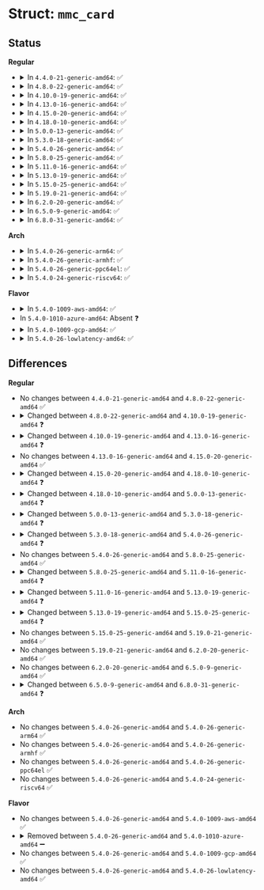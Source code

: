 # Struct: <code>mmc_card</code>

## Status
<b>Regular</b>
<ul>
<li>
<details>
<summary>In <code>4.4.0-21-generic-amd64</code>: ✅</summary>

```c
struct mmc_card {
    struct mmc_host * host;
    struct device dev;
    u32 ocr;
    unsigned int rca;
    unsigned int type;
    unsigned int state;
    unsigned int quirks;
    unsigned int erase_size;
    unsigned int erase_shift;
    unsigned int pref_erase;
    unsigned int eg_boundary;
    u8 erased_byte;
    u32[4] raw_cid;
    u32[4] raw_csd;
    u32[2] raw_scr;
    struct mmc_cid cid;
    struct mmc_csd csd;
    struct mmc_ext_csd ext_csd;
    struct sd_scr scr;
    struct sd_ssr ssr;
    struct sd_switch_caps sw_caps;
    unsigned int sdio_funcs;
    struct sdio_cccr cccr;
    struct sdio_cis cis;
    struct sdio_func *[7] sdio_func;
    struct sdio_func * sdio_single_irq;
    unsigned int num_info;
    const char * * info;
    struct sdio_func_tuple * tuples;
    unsigned int sd_bus_speed;
    unsigned int mmc_avail_type;
    unsigned int drive_strength;
    struct dentry * debugfs_root;
    struct mmc_part[7] part;
    unsigned int nr_parts;
}
```
</details>
</li>
<li>
<details>
<summary>In <code>4.8.0-22-generic-amd64</code>: ✅</summary>

```c
struct mmc_card {
    struct mmc_host * host;
    struct device dev;
    u32 ocr;
    unsigned int rca;
    unsigned int type;
    unsigned int state;
    unsigned int quirks;
    unsigned int erase_size;
    unsigned int erase_shift;
    unsigned int pref_erase;
    unsigned int eg_boundary;
    u8 erased_byte;
    u32[4] raw_cid;
    u32[4] raw_csd;
    u32[2] raw_scr;
    struct mmc_cid cid;
    struct mmc_csd csd;
    struct mmc_ext_csd ext_csd;
    struct sd_scr scr;
    struct sd_ssr ssr;
    struct sd_switch_caps sw_caps;
    unsigned int sdio_funcs;
    struct sdio_cccr cccr;
    struct sdio_cis cis;
    struct sdio_func *[7] sdio_func;
    struct sdio_func * sdio_single_irq;
    unsigned int num_info;
    const char * * info;
    struct sdio_func_tuple * tuples;
    unsigned int sd_bus_speed;
    unsigned int mmc_avail_type;
    unsigned int drive_strength;
    struct dentry * debugfs_root;
    struct mmc_part[7] part;
    unsigned int nr_parts;
}
```
</details>
</li>
<li>
<details>
<summary>In <code>4.10.0-19-generic-amd64</code>: ✅</summary>

```c
struct mmc_card {
    struct mmc_host * host;
    struct device dev;
    u32 ocr;
    unsigned int rca;
    unsigned int type;
    unsigned int state;
    unsigned int quirks;
    unsigned int erase_size;
    unsigned int erase_shift;
    unsigned int pref_erase;
    unsigned int eg_boundary;
    u8 erased_byte;
    u32[4] raw_cid;
    u32[4] raw_csd;
    u32[2] raw_scr;
    u32[16] raw_ssr;
    struct mmc_cid cid;
    struct mmc_csd csd;
    struct mmc_ext_csd ext_csd;
    struct sd_scr scr;
    struct sd_ssr ssr;
    struct sd_switch_caps sw_caps;
    unsigned int sdio_funcs;
    struct sdio_cccr cccr;
    struct sdio_cis cis;
    struct sdio_func *[7] sdio_func;
    struct sdio_func * sdio_single_irq;
    unsigned int num_info;
    const char * * info;
    struct sdio_func_tuple * tuples;
    unsigned int sd_bus_speed;
    unsigned int mmc_avail_type;
    unsigned int drive_strength;
    struct dentry * debugfs_root;
    struct mmc_part[7] part;
    unsigned int nr_parts;
}
```
</details>
</li>
<li>
<details>
<summary>In <code>4.13.0-16-generic-amd64</code>: ✅</summary>

```c
struct mmc_card {
    struct mmc_host * host;
    struct device dev;
    u32 ocr;
    unsigned int rca;
    unsigned int type;
    unsigned int state;
    unsigned int quirks;
    bool reenable_cmdq;
    unsigned int erase_size;
    unsigned int erase_shift;
    unsigned int pref_erase;
    unsigned int eg_boundary;
    u8 erased_byte;
    u32[4] raw_cid;
    u32[4] raw_csd;
    u32[2] raw_scr;
    u32[16] raw_ssr;
    struct mmc_cid cid;
    struct mmc_csd csd;
    struct mmc_ext_csd ext_csd;
    struct sd_scr scr;
    struct sd_ssr ssr;
    struct sd_switch_caps sw_caps;
    unsigned int sdio_funcs;
    struct sdio_cccr cccr;
    struct sdio_cis cis;
    struct sdio_func *[7] sdio_func;
    struct sdio_func * sdio_single_irq;
    unsigned int num_info;
    const char * * info;
    struct sdio_func_tuple * tuples;
    unsigned int sd_bus_speed;
    unsigned int mmc_avail_type;
    unsigned int drive_strength;
    struct dentry * debugfs_root;
    struct mmc_part[7] part;
    unsigned int nr_parts;
    unsigned int bouncesz;
}
```
</details>
</li>
<li>
<details>
<summary>In <code>4.15.0-20-generic-amd64</code>: ✅</summary>

```c
struct mmc_card {
    struct mmc_host * host;
    struct device dev;
    u32 ocr;
    unsigned int rca;
    unsigned int type;
    unsigned int state;
    unsigned int quirks;
    bool reenable_cmdq;
    unsigned int erase_size;
    unsigned int erase_shift;
    unsigned int pref_erase;
    unsigned int eg_boundary;
    u8 erased_byte;
    u32[4] raw_cid;
    u32[4] raw_csd;
    u32[2] raw_scr;
    u32[16] raw_ssr;
    struct mmc_cid cid;
    struct mmc_csd csd;
    struct mmc_ext_csd ext_csd;
    struct sd_scr scr;
    struct sd_ssr ssr;
    struct sd_switch_caps sw_caps;
    unsigned int sdio_funcs;
    struct sdio_cccr cccr;
    struct sdio_cis cis;
    struct sdio_func *[7] sdio_func;
    struct sdio_func * sdio_single_irq;
    unsigned int num_info;
    const char * * info;
    struct sdio_func_tuple * tuples;
    unsigned int sd_bus_speed;
    unsigned int mmc_avail_type;
    unsigned int drive_strength;
    struct dentry * debugfs_root;
    struct mmc_part[7] part;
    unsigned int nr_parts;
    unsigned int bouncesz;
}
```
</details>
</li>
<li>
<details>
<summary>In <code>4.18.0-10-generic-amd64</code>: ✅</summary>

```c
struct mmc_card {
    struct mmc_host * host;
    struct device dev;
    u32 ocr;
    unsigned int rca;
    unsigned int type;
    unsigned int state;
    unsigned int quirks;
    unsigned int quirk_max_rate;
    bool reenable_cmdq;
    unsigned int erase_size;
    unsigned int erase_shift;
    unsigned int pref_erase;
    unsigned int eg_boundary;
    u8 erased_byte;
    u32[4] raw_cid;
    u32[4] raw_csd;
    u32[2] raw_scr;
    u32[16] raw_ssr;
    struct mmc_cid cid;
    struct mmc_csd csd;
    struct mmc_ext_csd ext_csd;
    struct sd_scr scr;
    struct sd_ssr ssr;
    struct sd_switch_caps sw_caps;
    unsigned int sdio_funcs;
    struct sdio_cccr cccr;
    struct sdio_cis cis;
    struct sdio_func *[7] sdio_func;
    struct sdio_func * sdio_single_irq;
    unsigned int num_info;
    const char * * info;
    struct sdio_func_tuple * tuples;
    unsigned int sd_bus_speed;
    unsigned int mmc_avail_type;
    unsigned int drive_strength;
    struct dentry * debugfs_root;
    struct mmc_part[7] part;
    unsigned int nr_parts;
    unsigned int bouncesz;
}
```
</details>
</li>
<li>
<details>
<summary>In <code>5.0.0-13-generic-amd64</code>: ✅</summary>

```c
struct mmc_card {
    struct mmc_host * host;
    struct device dev;
    u32 ocr;
    unsigned int rca;
    unsigned int type;
    unsigned int state;
    unsigned int quirks;
    unsigned int quirk_max_rate;
    bool reenable_cmdq;
    unsigned int erase_size;
    unsigned int erase_shift;
    unsigned int pref_erase;
    unsigned int eg_boundary;
    u8 erased_byte;
    u32[4] raw_cid;
    u32[4] raw_csd;
    u32[2] raw_scr;
    u32[16] raw_ssr;
    struct mmc_cid cid;
    struct mmc_csd csd;
    struct mmc_ext_csd ext_csd;
    struct sd_scr scr;
    struct sd_ssr ssr;
    struct sd_switch_caps sw_caps;
    unsigned int sdio_funcs;
    struct sdio_cccr cccr;
    struct sdio_cis cis;
    struct sdio_func *[7] sdio_func;
    struct sdio_func * sdio_single_irq;
    unsigned int num_info;
    const char * * info;
    struct sdio_func_tuple * tuples;
    unsigned int sd_bus_speed;
    unsigned int mmc_avail_type;
    unsigned int drive_strength;
    struct dentry * debugfs_root;
    struct mmc_part[7] part;
    unsigned int nr_parts;
    unsigned int bouncesz;
    struct workqueue_struct * complete_wq;
}
```
</details>
</li>
<li>
<details>
<summary>In <code>5.3.0-18-generic-amd64</code>: ✅</summary>

```c
struct mmc_card {
    struct mmc_host * host;
    struct device dev;
    u32 ocr;
    unsigned int rca;
    unsigned int type;
    unsigned int state;
    unsigned int quirks;
    unsigned int quirk_max_rate;
    bool reenable_cmdq;
    unsigned int erase_size;
    unsigned int erase_shift;
    unsigned int pref_erase;
    unsigned int eg_boundary;
    unsigned int erase_arg;
    u8 erased_byte;
    u32[4] raw_cid;
    u32[4] raw_csd;
    u32[2] raw_scr;
    u32[16] raw_ssr;
    struct mmc_cid cid;
    struct mmc_csd csd;
    struct mmc_ext_csd ext_csd;
    struct sd_scr scr;
    struct sd_ssr ssr;
    struct sd_switch_caps sw_caps;
    unsigned int sdio_funcs;
    struct sdio_cccr cccr;
    struct sdio_cis cis;
    struct sdio_func *[7] sdio_func;
    struct sdio_func * sdio_single_irq;
    unsigned int num_info;
    const char * * info;
    struct sdio_func_tuple * tuples;
    unsigned int sd_bus_speed;
    unsigned int mmc_avail_type;
    unsigned int drive_strength;
    struct dentry * debugfs_root;
    struct mmc_part[7] part;
    unsigned int nr_parts;
    unsigned int bouncesz;
    struct workqueue_struct * complete_wq;
}
```
</details>
</li>
<li>
<details>
<summary>In <code>5.4.0-26-generic-amd64</code>: ✅</summary>

```c
struct mmc_card {
    struct mmc_host * host;
    struct device dev;
    u32 ocr;
    unsigned int rca;
    unsigned int type;
    unsigned int state;
    unsigned int quirks;
    unsigned int quirk_max_rate;
    bool reenable_cmdq;
    unsigned int erase_size;
    unsigned int erase_shift;
    unsigned int pref_erase;
    unsigned int eg_boundary;
    unsigned int erase_arg;
    u8 erased_byte;
    u32[4] raw_cid;
    u32[4] raw_csd;
    u32[2] raw_scr;
    u32[16] raw_ssr;
    struct mmc_cid cid;
    struct mmc_csd csd;
    struct mmc_ext_csd ext_csd;
    struct sd_scr scr;
    struct sd_ssr ssr;
    struct sd_switch_caps sw_caps;
    unsigned int sdio_funcs;
    atomic_t sdio_funcs_probed;
    struct sdio_cccr cccr;
    struct sdio_cis cis;
    struct sdio_func *[7] sdio_func;
    struct sdio_func * sdio_single_irq;
    unsigned int num_info;
    const char * * info;
    struct sdio_func_tuple * tuples;
    unsigned int sd_bus_speed;
    unsigned int mmc_avail_type;
    unsigned int drive_strength;
    struct dentry * debugfs_root;
    struct mmc_part[7] part;
    unsigned int nr_parts;
    unsigned int bouncesz;
    struct workqueue_struct * complete_wq;
}
```
</details>
</li>
<li>
<details>
<summary>In <code>5.8.0-25-generic-amd64</code>: ✅</summary>

```c
struct mmc_card {
    struct mmc_host * host;
    struct device dev;
    u32 ocr;
    unsigned int rca;
    unsigned int type;
    unsigned int state;
    unsigned int quirks;
    unsigned int quirk_max_rate;
    bool reenable_cmdq;
    unsigned int erase_size;
    unsigned int erase_shift;
    unsigned int pref_erase;
    unsigned int eg_boundary;
    unsigned int erase_arg;
    u8 erased_byte;
    u32[4] raw_cid;
    u32[4] raw_csd;
    u32[2] raw_scr;
    u32[16] raw_ssr;
    struct mmc_cid cid;
    struct mmc_csd csd;
    struct mmc_ext_csd ext_csd;
    struct sd_scr scr;
    struct sd_ssr ssr;
    struct sd_switch_caps sw_caps;
    unsigned int sdio_funcs;
    atomic_t sdio_funcs_probed;
    struct sdio_cccr cccr;
    struct sdio_cis cis;
    struct sdio_func *[7] sdio_func;
    struct sdio_func * sdio_single_irq;
    unsigned int num_info;
    const char * * info;
    struct sdio_func_tuple * tuples;
    unsigned int sd_bus_speed;
    unsigned int mmc_avail_type;
    unsigned int drive_strength;
    struct dentry * debugfs_root;
    struct mmc_part[7] part;
    unsigned int nr_parts;
    unsigned int bouncesz;
    struct workqueue_struct * complete_wq;
}
```
</details>
</li>
<li>
<details>
<summary>In <code>5.11.0-16-generic-amd64</code>: ✅</summary>

```c
struct mmc_card {
    struct mmc_host * host;
    struct device dev;
    u32 ocr;
    unsigned int rca;
    unsigned int type;
    unsigned int state;
    unsigned int quirks;
    unsigned int quirk_max_rate;
    bool reenable_cmdq;
    unsigned int erase_size;
    unsigned int erase_shift;
    unsigned int pref_erase;
    unsigned int eg_boundary;
    unsigned int erase_arg;
    u8 erased_byte;
    u32[4] raw_cid;
    u32[4] raw_csd;
    u32[2] raw_scr;
    u32[16] raw_ssr;
    struct mmc_cid cid;
    struct mmc_csd csd;
    struct mmc_ext_csd ext_csd;
    struct sd_scr scr;
    struct sd_ssr ssr;
    struct sd_switch_caps sw_caps;
    unsigned int sdio_funcs;
    atomic_t sdio_funcs_probed;
    struct sdio_cccr cccr;
    struct sdio_cis cis;
    struct sdio_func *[7] sdio_func;
    struct sdio_func * sdio_single_irq;
    u8 major_rev;
    u8 minor_rev;
    unsigned int num_info;
    const char * * info;
    struct sdio_func_tuple * tuples;
    unsigned int sd_bus_speed;
    unsigned int mmc_avail_type;
    unsigned int drive_strength;
    struct dentry * debugfs_root;
    struct mmc_part[7] part;
    unsigned int nr_parts;
    unsigned int bouncesz;
    struct workqueue_struct * complete_wq;
}
```
</details>
</li>
<li>
<details>
<summary>In <code>5.13.0-19-generic-amd64</code>: ✅</summary>

```c
struct mmc_card {
    struct mmc_host * host;
    struct device dev;
    u32 ocr;
    unsigned int rca;
    unsigned int type;
    unsigned int state;
    unsigned int quirks;
    unsigned int quirk_max_rate;
    bool reenable_cmdq;
    unsigned int erase_size;
    unsigned int erase_shift;
    unsigned int pref_erase;
    unsigned int eg_boundary;
    unsigned int erase_arg;
    u8 erased_byte;
    u32[4] raw_cid;
    u32[4] raw_csd;
    u32[2] raw_scr;
    u32[16] raw_ssr;
    struct mmc_cid cid;
    struct mmc_csd csd;
    struct mmc_ext_csd ext_csd;
    struct sd_scr scr;
    struct sd_ssr ssr;
    struct sd_switch_caps sw_caps;
    unsigned int sdio_funcs;
    atomic_t sdio_funcs_probed;
    struct sdio_cccr cccr;
    struct sdio_cis cis;
    struct sdio_func *[7] sdio_func;
    struct sdio_func * sdio_single_irq;
    u8 major_rev;
    u8 minor_rev;
    unsigned int num_info;
    const char * * info;
    struct sdio_func_tuple * tuples;
    unsigned int sd_bus_speed;
    unsigned int mmc_avail_type;
    unsigned int drive_strength;
    struct dentry * debugfs_root;
    struct mmc_part[7] part;
    unsigned int nr_parts;
    struct workqueue_struct * complete_wq;
}
```
</details>
</li>
<li>
<details>
<summary>In <code>5.15.0-25-generic-amd64</code>: ✅</summary>

```c
struct mmc_card {
    struct mmc_host * host;
    struct device dev;
    u32 ocr;
    unsigned int rca;
    unsigned int type;
    unsigned int state;
    unsigned int quirks;
    unsigned int quirk_max_rate;
    bool reenable_cmdq;
    unsigned int erase_size;
    unsigned int erase_shift;
    unsigned int pref_erase;
    unsigned int eg_boundary;
    unsigned int erase_arg;
    u8 erased_byte;
    u32[4] raw_cid;
    u32[4] raw_csd;
    u32[2] raw_scr;
    u32[16] raw_ssr;
    struct mmc_cid cid;
    struct mmc_csd csd;
    struct mmc_ext_csd ext_csd;
    struct sd_scr scr;
    struct sd_ssr ssr;
    struct sd_switch_caps sw_caps;
    struct sd_ext_reg ext_power;
    struct sd_ext_reg ext_perf;
    unsigned int sdio_funcs;
    atomic_t sdio_funcs_probed;
    struct sdio_cccr cccr;
    struct sdio_cis cis;
    struct sdio_func *[7] sdio_func;
    struct sdio_func * sdio_single_irq;
    u8 major_rev;
    u8 minor_rev;
    unsigned int num_info;
    const char * * info;
    struct sdio_func_tuple * tuples;
    unsigned int sd_bus_speed;
    unsigned int mmc_avail_type;
    unsigned int drive_strength;
    struct dentry * debugfs_root;
    struct mmc_part[7] part;
    unsigned int nr_parts;
    struct workqueue_struct * complete_wq;
}
```
</details>
</li>
<li>
<details>
<summary>In <code>5.19.0-21-generic-amd64</code>: ✅</summary>

```c
struct mmc_card {
    struct mmc_host * host;
    struct device dev;
    u32 ocr;
    unsigned int rca;
    unsigned int type;
    unsigned int state;
    unsigned int quirks;
    unsigned int quirk_max_rate;
    bool reenable_cmdq;
    unsigned int erase_size;
    unsigned int erase_shift;
    unsigned int pref_erase;
    unsigned int eg_boundary;
    unsigned int erase_arg;
    u8 erased_byte;
    u32[4] raw_cid;
    u32[4] raw_csd;
    u32[2] raw_scr;
    u32[16] raw_ssr;
    struct mmc_cid cid;
    struct mmc_csd csd;
    struct mmc_ext_csd ext_csd;
    struct sd_scr scr;
    struct sd_ssr ssr;
    struct sd_switch_caps sw_caps;
    struct sd_ext_reg ext_power;
    struct sd_ext_reg ext_perf;
    unsigned int sdio_funcs;
    atomic_t sdio_funcs_probed;
    struct sdio_cccr cccr;
    struct sdio_cis cis;
    struct sdio_func *[7] sdio_func;
    struct sdio_func * sdio_single_irq;
    u8 major_rev;
    u8 minor_rev;
    unsigned int num_info;
    const char * * info;
    struct sdio_func_tuple * tuples;
    unsigned int sd_bus_speed;
    unsigned int mmc_avail_type;
    unsigned int drive_strength;
    struct dentry * debugfs_root;
    struct mmc_part[7] part;
    unsigned int nr_parts;
    struct workqueue_struct * complete_wq;
}
```
</details>
</li>
<li>
<details>
<summary>In <code>6.2.0-20-generic-amd64</code>: ✅</summary>

```c
struct mmc_card {
    struct mmc_host * host;
    struct device dev;
    u32 ocr;
    unsigned int rca;
    unsigned int type;
    unsigned int state;
    unsigned int quirks;
    unsigned int quirk_max_rate;
    bool reenable_cmdq;
    unsigned int erase_size;
    unsigned int erase_shift;
    unsigned int pref_erase;
    unsigned int eg_boundary;
    unsigned int erase_arg;
    u8 erased_byte;
    u32[4] raw_cid;
    u32[4] raw_csd;
    u32[2] raw_scr;
    u32[16] raw_ssr;
    struct mmc_cid cid;
    struct mmc_csd csd;
    struct mmc_ext_csd ext_csd;
    struct sd_scr scr;
    struct sd_ssr ssr;
    struct sd_switch_caps sw_caps;
    struct sd_ext_reg ext_power;
    struct sd_ext_reg ext_perf;
    unsigned int sdio_funcs;
    atomic_t sdio_funcs_probed;
    struct sdio_cccr cccr;
    struct sdio_cis cis;
    struct sdio_func *[7] sdio_func;
    struct sdio_func * sdio_single_irq;
    u8 major_rev;
    u8 minor_rev;
    unsigned int num_info;
    const char * * info;
    struct sdio_func_tuple * tuples;
    unsigned int sd_bus_speed;
    unsigned int mmc_avail_type;
    unsigned int drive_strength;
    struct dentry * debugfs_root;
    struct mmc_part[7] part;
    unsigned int nr_parts;
    struct workqueue_struct * complete_wq;
}
```
</details>
</li>
<li>
<details>
<summary>In <code>6.5.0-9-generic-amd64</code>: ✅</summary>

```c
struct mmc_card {
    struct mmc_host * host;
    struct device dev;
    u32 ocr;
    unsigned int rca;
    unsigned int type;
    unsigned int state;
    unsigned int quirks;
    unsigned int quirk_max_rate;
    bool reenable_cmdq;
    unsigned int erase_size;
    unsigned int erase_shift;
    unsigned int pref_erase;
    unsigned int eg_boundary;
    unsigned int erase_arg;
    u8 erased_byte;
    u32[4] raw_cid;
    u32[4] raw_csd;
    u32[2] raw_scr;
    u32[16] raw_ssr;
    struct mmc_cid cid;
    struct mmc_csd csd;
    struct mmc_ext_csd ext_csd;
    struct sd_scr scr;
    struct sd_ssr ssr;
    struct sd_switch_caps sw_caps;
    struct sd_ext_reg ext_power;
    struct sd_ext_reg ext_perf;
    unsigned int sdio_funcs;
    atomic_t sdio_funcs_probed;
    struct sdio_cccr cccr;
    struct sdio_cis cis;
    struct sdio_func *[7] sdio_func;
    struct sdio_func * sdio_single_irq;
    u8 major_rev;
    u8 minor_rev;
    unsigned int num_info;
    const char * * info;
    struct sdio_func_tuple * tuples;
    unsigned int sd_bus_speed;
    unsigned int mmc_avail_type;
    unsigned int drive_strength;
    struct dentry * debugfs_root;
    struct mmc_part[7] part;
    unsigned int nr_parts;
    struct workqueue_struct * complete_wq;
}
```
</details>
</li>
<li>
<details>
<summary>In <code>6.8.0-31-generic-amd64</code>: ✅</summary>

```c
struct mmc_card {
    struct mmc_host * host;
    struct device dev;
    u32 ocr;
    unsigned int rca;
    unsigned int type;
    unsigned int state;
    unsigned int quirks;
    unsigned int quirk_max_rate;
    bool written_flag;
    bool reenable_cmdq;
    unsigned int erase_size;
    unsigned int erase_shift;
    unsigned int pref_erase;
    unsigned int eg_boundary;
    unsigned int erase_arg;
    u8 erased_byte;
    unsigned int wp_grp_size;
    u32[4] raw_cid;
    u32[4] raw_csd;
    u32[2] raw_scr;
    u32[16] raw_ssr;
    struct mmc_cid cid;
    struct mmc_csd csd;
    struct mmc_ext_csd ext_csd;
    struct sd_scr scr;
    struct sd_ssr ssr;
    struct sd_switch_caps sw_caps;
    struct sd_ext_reg ext_power;
    struct sd_ext_reg ext_perf;
    unsigned int sdio_funcs;
    atomic_t sdio_funcs_probed;
    struct sdio_cccr cccr;
    struct sdio_cis cis;
    struct sdio_func *[7] sdio_func;
    struct sdio_func * sdio_single_irq;
    u8 major_rev;
    u8 minor_rev;
    unsigned int num_info;
    const char * * info;
    struct sdio_func_tuple * tuples;
    unsigned int sd_bus_speed;
    unsigned int mmc_avail_type;
    unsigned int drive_strength;
    struct dentry * debugfs_root;
    struct mmc_part[7] part;
    unsigned int nr_parts;
    struct workqueue_struct * complete_wq;
}
```
</details>
</li>
</ul>
<b>Arch</b>
<ul>
<li>
<details>
<summary>In <code>5.4.0-26-generic-arm64</code>: ✅</summary>

```c
struct mmc_card {
    struct mmc_host * host;
    struct device dev;
    u32 ocr;
    unsigned int rca;
    unsigned int type;
    unsigned int state;
    unsigned int quirks;
    unsigned int quirk_max_rate;
    bool reenable_cmdq;
    unsigned int erase_size;
    unsigned int erase_shift;
    unsigned int pref_erase;
    unsigned int eg_boundary;
    unsigned int erase_arg;
    u8 erased_byte;
    u32[4] raw_cid;
    u32[4] raw_csd;
    u32[2] raw_scr;
    u32[16] raw_ssr;
    struct mmc_cid cid;
    struct mmc_csd csd;
    struct mmc_ext_csd ext_csd;
    struct sd_scr scr;
    struct sd_ssr ssr;
    struct sd_switch_caps sw_caps;
    unsigned int sdio_funcs;
    atomic_t sdio_funcs_probed;
    struct sdio_cccr cccr;
    struct sdio_cis cis;
    struct sdio_func *[7] sdio_func;
    struct sdio_func * sdio_single_irq;
    unsigned int num_info;
    const char * * info;
    struct sdio_func_tuple * tuples;
    unsigned int sd_bus_speed;
    unsigned int mmc_avail_type;
    unsigned int drive_strength;
    struct dentry * debugfs_root;
    struct mmc_part[7] part;
    unsigned int nr_parts;
    unsigned int bouncesz;
    struct workqueue_struct * complete_wq;
}
```
</details>
</li>
<li>
<details>
<summary>In <code>5.4.0-26-generic-armhf</code>: ✅</summary>

```c
struct mmc_card {
    struct mmc_host * host;
    struct device dev;
    u32 ocr;
    unsigned int rca;
    unsigned int type;
    unsigned int state;
    unsigned int quirks;
    unsigned int quirk_max_rate;
    bool reenable_cmdq;
    unsigned int erase_size;
    unsigned int erase_shift;
    unsigned int pref_erase;
    unsigned int eg_boundary;
    unsigned int erase_arg;
    u8 erased_byte;
    u32[4] raw_cid;
    u32[4] raw_csd;
    u32[2] raw_scr;
    u32[16] raw_ssr;
    struct mmc_cid cid;
    struct mmc_csd csd;
    struct mmc_ext_csd ext_csd;
    struct sd_scr scr;
    struct sd_ssr ssr;
    struct sd_switch_caps sw_caps;
    unsigned int sdio_funcs;
    atomic_t sdio_funcs_probed;
    struct sdio_cccr cccr;
    struct sdio_cis cis;
    struct sdio_func *[7] sdio_func;
    struct sdio_func * sdio_single_irq;
    unsigned int num_info;
    const char * * info;
    struct sdio_func_tuple * tuples;
    unsigned int sd_bus_speed;
    unsigned int mmc_avail_type;
    unsigned int drive_strength;
    struct dentry * debugfs_root;
    struct mmc_part[7] part;
    unsigned int nr_parts;
    unsigned int bouncesz;
    struct workqueue_struct * complete_wq;
}
```
</details>
</li>
<li>
<details>
<summary>In <code>5.4.0-26-generic-ppc64el</code>: ✅</summary>

```c
struct mmc_card {
    struct mmc_host * host;
    struct device dev;
    u32 ocr;
    unsigned int rca;
    unsigned int type;
    unsigned int state;
    unsigned int quirks;
    unsigned int quirk_max_rate;
    bool reenable_cmdq;
    unsigned int erase_size;
    unsigned int erase_shift;
    unsigned int pref_erase;
    unsigned int eg_boundary;
    unsigned int erase_arg;
    u8 erased_byte;
    u32[4] raw_cid;
    u32[4] raw_csd;
    u32[2] raw_scr;
    u32[16] raw_ssr;
    struct mmc_cid cid;
    struct mmc_csd csd;
    struct mmc_ext_csd ext_csd;
    struct sd_scr scr;
    struct sd_ssr ssr;
    struct sd_switch_caps sw_caps;
    unsigned int sdio_funcs;
    atomic_t sdio_funcs_probed;
    struct sdio_cccr cccr;
    struct sdio_cis cis;
    struct sdio_func *[7] sdio_func;
    struct sdio_func * sdio_single_irq;
    unsigned int num_info;
    const char * * info;
    struct sdio_func_tuple * tuples;
    unsigned int sd_bus_speed;
    unsigned int mmc_avail_type;
    unsigned int drive_strength;
    struct dentry * debugfs_root;
    struct mmc_part[7] part;
    unsigned int nr_parts;
    unsigned int bouncesz;
    struct workqueue_struct * complete_wq;
}
```
</details>
</li>
<li>
<details>
<summary>In <code>5.4.0-24-generic-riscv64</code>: ✅</summary>

```c
struct mmc_card {
    struct mmc_host * host;
    struct device dev;
    u32 ocr;
    unsigned int rca;
    unsigned int type;
    unsigned int state;
    unsigned int quirks;
    unsigned int quirk_max_rate;
    bool reenable_cmdq;
    unsigned int erase_size;
    unsigned int erase_shift;
    unsigned int pref_erase;
    unsigned int eg_boundary;
    unsigned int erase_arg;
    u8 erased_byte;
    u32[4] raw_cid;
    u32[4] raw_csd;
    u32[2] raw_scr;
    u32[16] raw_ssr;
    struct mmc_cid cid;
    struct mmc_csd csd;
    struct mmc_ext_csd ext_csd;
    struct sd_scr scr;
    struct sd_ssr ssr;
    struct sd_switch_caps sw_caps;
    unsigned int sdio_funcs;
    atomic_t sdio_funcs_probed;
    struct sdio_cccr cccr;
    struct sdio_cis cis;
    struct sdio_func *[7] sdio_func;
    struct sdio_func * sdio_single_irq;
    unsigned int num_info;
    const char * * info;
    struct sdio_func_tuple * tuples;
    unsigned int sd_bus_speed;
    unsigned int mmc_avail_type;
    unsigned int drive_strength;
    struct dentry * debugfs_root;
    struct mmc_part[7] part;
    unsigned int nr_parts;
    unsigned int bouncesz;
    struct workqueue_struct * complete_wq;
}
```
</details>
</li>
</ul>
<b>Flavor</b>
<ul>
<li>
<details>
<summary>In <code>5.4.0-1009-aws-amd64</code>: ✅</summary>

```c
struct mmc_card {
    struct mmc_host * host;
    struct device dev;
    u32 ocr;
    unsigned int rca;
    unsigned int type;
    unsigned int state;
    unsigned int quirks;
    unsigned int quirk_max_rate;
    bool reenable_cmdq;
    unsigned int erase_size;
    unsigned int erase_shift;
    unsigned int pref_erase;
    unsigned int eg_boundary;
    unsigned int erase_arg;
    u8 erased_byte;
    u32[4] raw_cid;
    u32[4] raw_csd;
    u32[2] raw_scr;
    u32[16] raw_ssr;
    struct mmc_cid cid;
    struct mmc_csd csd;
    struct mmc_ext_csd ext_csd;
    struct sd_scr scr;
    struct sd_ssr ssr;
    struct sd_switch_caps sw_caps;
    unsigned int sdio_funcs;
    atomic_t sdio_funcs_probed;
    struct sdio_cccr cccr;
    struct sdio_cis cis;
    struct sdio_func *[7] sdio_func;
    struct sdio_func * sdio_single_irq;
    unsigned int num_info;
    const char * * info;
    struct sdio_func_tuple * tuples;
    unsigned int sd_bus_speed;
    unsigned int mmc_avail_type;
    unsigned int drive_strength;
    struct dentry * debugfs_root;
    struct mmc_part[7] part;
    unsigned int nr_parts;
    unsigned int bouncesz;
    struct workqueue_struct * complete_wq;
}
```
</details>
</li>
<li>
In <code>5.4.0-1010-azure-amd64</code>: Absent ❓
</li>
<li>
<details>
<summary>In <code>5.4.0-1009-gcp-amd64</code>: ✅</summary>

```c
struct mmc_card {
    struct mmc_host * host;
    struct device dev;
    u32 ocr;
    unsigned int rca;
    unsigned int type;
    unsigned int state;
    unsigned int quirks;
    unsigned int quirk_max_rate;
    bool reenable_cmdq;
    unsigned int erase_size;
    unsigned int erase_shift;
    unsigned int pref_erase;
    unsigned int eg_boundary;
    unsigned int erase_arg;
    u8 erased_byte;
    u32[4] raw_cid;
    u32[4] raw_csd;
    u32[2] raw_scr;
    u32[16] raw_ssr;
    struct mmc_cid cid;
    struct mmc_csd csd;
    struct mmc_ext_csd ext_csd;
    struct sd_scr scr;
    struct sd_ssr ssr;
    struct sd_switch_caps sw_caps;
    unsigned int sdio_funcs;
    atomic_t sdio_funcs_probed;
    struct sdio_cccr cccr;
    struct sdio_cis cis;
    struct sdio_func *[7] sdio_func;
    struct sdio_func * sdio_single_irq;
    unsigned int num_info;
    const char * * info;
    struct sdio_func_tuple * tuples;
    unsigned int sd_bus_speed;
    unsigned int mmc_avail_type;
    unsigned int drive_strength;
    struct dentry * debugfs_root;
    struct mmc_part[7] part;
    unsigned int nr_parts;
    unsigned int bouncesz;
    struct workqueue_struct * complete_wq;
}
```
</details>
</li>
<li>
<details>
<summary>In <code>5.4.0-26-lowlatency-amd64</code>: ✅</summary>

```c
struct mmc_card {
    struct mmc_host * host;
    struct device dev;
    u32 ocr;
    unsigned int rca;
    unsigned int type;
    unsigned int state;
    unsigned int quirks;
    unsigned int quirk_max_rate;
    bool reenable_cmdq;
    unsigned int erase_size;
    unsigned int erase_shift;
    unsigned int pref_erase;
    unsigned int eg_boundary;
    unsigned int erase_arg;
    u8 erased_byte;
    u32[4] raw_cid;
    u32[4] raw_csd;
    u32[2] raw_scr;
    u32[16] raw_ssr;
    struct mmc_cid cid;
    struct mmc_csd csd;
    struct mmc_ext_csd ext_csd;
    struct sd_scr scr;
    struct sd_ssr ssr;
    struct sd_switch_caps sw_caps;
    unsigned int sdio_funcs;
    atomic_t sdio_funcs_probed;
    struct sdio_cccr cccr;
    struct sdio_cis cis;
    struct sdio_func *[7] sdio_func;
    struct sdio_func * sdio_single_irq;
    unsigned int num_info;
    const char * * info;
    struct sdio_func_tuple * tuples;
    unsigned int sd_bus_speed;
    unsigned int mmc_avail_type;
    unsigned int drive_strength;
    struct dentry * debugfs_root;
    struct mmc_part[7] part;
    unsigned int nr_parts;
    unsigned int bouncesz;
    struct workqueue_struct * complete_wq;
}
```
</details>
</li>
</ul>

## Differences
<b>Regular</b>
<ul>
<li>
No changes between <code>4.4.0-21-generic-amd64</code> and <code>4.8.0-22-generic-amd64</code> ✅
</li>
<li>
<details>
<summary>Changed between <code>4.8.0-22-generic-amd64</code> and <code>4.10.0-19-generic-amd64</code> ❓</summary>
<ul>
<li>
<b>Field added. </b>
<code>u32[16] raw_ssr</code>
</li>
</ul>
</details>
</li>
<li>
<details>
<summary>Changed between <code>4.10.0-19-generic-amd64</code> and <code>4.13.0-16-generic-amd64</code> ❓</summary>
<ul>
<li>
<b>Field added. </b>
<code>bool reenable_cmdq</code>
</li>
<li>
<b>Field added. </b>
<code>unsigned int bouncesz</code>
</li>
</ul>
</details>
</li>
<li>
No changes between <code>4.13.0-16-generic-amd64</code> and <code>4.15.0-20-generic-amd64</code> ✅
</li>
<li>
<details>
<summary>Changed between <code>4.15.0-20-generic-amd64</code> and <code>4.18.0-10-generic-amd64</code> ❓</summary>
<ul>
<li>
<b>Field added. </b>
<code>unsigned int quirk_max_rate</code>
</li>
</ul>
</details>
</li>
<li>
<details>
<summary>Changed between <code>4.18.0-10-generic-amd64</code> and <code>5.0.0-13-generic-amd64</code> ❓</summary>
<ul>
<li>
<b>Field added. </b>
<code>struct workqueue_struct * complete_wq</code>
</li>
</ul>
</details>
</li>
<li>
<details>
<summary>Changed between <code>5.0.0-13-generic-amd64</code> and <code>5.3.0-18-generic-amd64</code> ❓</summary>
<ul>
<li>
<b>Field added. </b>
<code>unsigned int erase_arg</code>
</li>
</ul>
</details>
</li>
<li>
<details>
<summary>Changed between <code>5.3.0-18-generic-amd64</code> and <code>5.4.0-26-generic-amd64</code> ❓</summary>
<ul>
<li>
<b>Field added. </b>
<code>atomic_t sdio_funcs_probed</code>
</li>
</ul>
</details>
</li>
<li>
No changes between <code>5.4.0-26-generic-amd64</code> and <code>5.8.0-25-generic-amd64</code> ✅
</li>
<li>
<details>
<summary>Changed between <code>5.8.0-25-generic-amd64</code> and <code>5.11.0-16-generic-amd64</code> ❓</summary>
<ul>
<li>
<b>Field added. </b>
<code>u8 major_rev</code>
</li>
<li>
<b>Field added. </b>
<code>u8 minor_rev</code>
</li>
</ul>
</details>
</li>
<li>
<details>
<summary>Changed between <code>5.11.0-16-generic-amd64</code> and <code>5.13.0-19-generic-amd64</code> ❓</summary>
<ul>
<li>
<b>Field removed. </b>
<code>unsigned int bouncesz</code>
</li>
</ul>
</details>
</li>
<li>
<details>
<summary>Changed between <code>5.13.0-19-generic-amd64</code> and <code>5.15.0-25-generic-amd64</code> ❓</summary>
<ul>
<li>
<b>Field added. </b>
<code>struct sd_ext_reg ext_power</code>
</li>
<li>
<b>Field added. </b>
<code>struct sd_ext_reg ext_perf</code>
</li>
</ul>
</details>
</li>
<li>
No changes between <code>5.15.0-25-generic-amd64</code> and <code>5.19.0-21-generic-amd64</code> ✅
</li>
<li>
No changes between <code>5.19.0-21-generic-amd64</code> and <code>6.2.0-20-generic-amd64</code> ✅
</li>
<li>
No changes between <code>6.2.0-20-generic-amd64</code> and <code>6.5.0-9-generic-amd64</code> ✅
</li>
<li>
<details>
<summary>Changed between <code>6.5.0-9-generic-amd64</code> and <code>6.8.0-31-generic-amd64</code> ❓</summary>
<ul>
<li>
<b>Field added. </b>
<code>bool written_flag</code>
</li>
<li>
<b>Field added. </b>
<code>unsigned int wp_grp_size</code>
</li>
</ul>
</details>
</li>
</ul>
<b>Arch</b>
<ul>
<li>
No changes between <code>5.4.0-26-generic-amd64</code> and <code>5.4.0-26-generic-arm64</code> ✅
</li>
<li>
No changes between <code>5.4.0-26-generic-amd64</code> and <code>5.4.0-26-generic-armhf</code> ✅
</li>
<li>
No changes between <code>5.4.0-26-generic-amd64</code> and <code>5.4.0-26-generic-ppc64el</code> ✅
</li>
<li>
No changes between <code>5.4.0-26-generic-amd64</code> and <code>5.4.0-24-generic-riscv64</code> ✅
</li>
</ul>
<b>Flavor</b>
<ul>
<li>
No changes between <code>5.4.0-26-generic-amd64</code> and <code>5.4.0-1009-aws-amd64</code> ✅
</li>
<li>
<details>
<summary>Removed between <code>5.4.0-26-generic-amd64</code> and <code>5.4.0-1010-azure-amd64</code> ➖</summary>

```c
struct mmc_card {
    struct mmc_host * host;
    struct device dev;
    u32 ocr;
    unsigned int rca;
    unsigned int type;
    unsigned int state;
    unsigned int quirks;
    unsigned int quirk_max_rate;
    bool reenable_cmdq;
    unsigned int erase_size;
    unsigned int erase_shift;
    unsigned int pref_erase;
    unsigned int eg_boundary;
    unsigned int erase_arg;
    u8 erased_byte;
    u32[4] raw_cid;
    u32[4] raw_csd;
    u32[2] raw_scr;
    u32[16] raw_ssr;
    struct mmc_cid cid;
    struct mmc_csd csd;
    struct mmc_ext_csd ext_csd;
    struct sd_scr scr;
    struct sd_ssr ssr;
    struct sd_switch_caps sw_caps;
    unsigned int sdio_funcs;
    atomic_t sdio_funcs_probed;
    struct sdio_cccr cccr;
    struct sdio_cis cis;
    struct sdio_func *[7] sdio_func;
    struct sdio_func * sdio_single_irq;
    unsigned int num_info;
    const char * * info;
    struct sdio_func_tuple * tuples;
    unsigned int sd_bus_speed;
    unsigned int mmc_avail_type;
    unsigned int drive_strength;
    struct dentry * debugfs_root;
    struct mmc_part[7] part;
    unsigned int nr_parts;
    unsigned int bouncesz;
    struct workqueue_struct * complete_wq;
}
```
</details>
</li>
<li>
No changes between <code>5.4.0-26-generic-amd64</code> and <code>5.4.0-1009-gcp-amd64</code> ✅
</li>
<li>
No changes between <code>5.4.0-26-generic-amd64</code> and <code>5.4.0-26-lowlatency-amd64</code> ✅
</li>
</ul>
